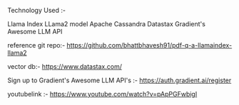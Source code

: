 Technology Used :-

Llama Index
LLama2 model
Apache Cassandra Datastax
Gradient's Awesome LLM API

reference git repo:-   https://github.com/bhattbhavesh91/pdf-q-a-llamaindex-llama2

vector db:- https://www.datastax.com/

Sign up to Gradient's Awesome LLM API's :-  https://auth.gradient.ai/register

youtubelink :- https://www.youtube.com/watch?v=pApPGFwbigI
